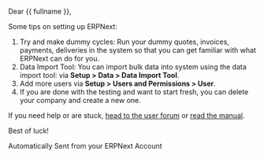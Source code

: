 Dear {{ fullname }},

Some tips on setting up ERPNext:

1. Try and make dummy cycles: Run your dummy quotes, invoices, payments, deliveries in the system so that you can get familiar with what ERPNext can do for you.
1. Data Import Tool: You can import bulk data into system using the data import tool: via **Setup > Data > Data Import Tool**.
1. Add more users via **Setup > Users and Permissions > User**.
1. If you are done with the testing and want to start fresh, you can delete your company and create a new one.

If you need help or are stuck, [head to the user forum](https://discuss.frappe.io) or [read the manual](https://manual.erpnext.com).

Best of luck!

Automatically Sent from your ERPNext Account
